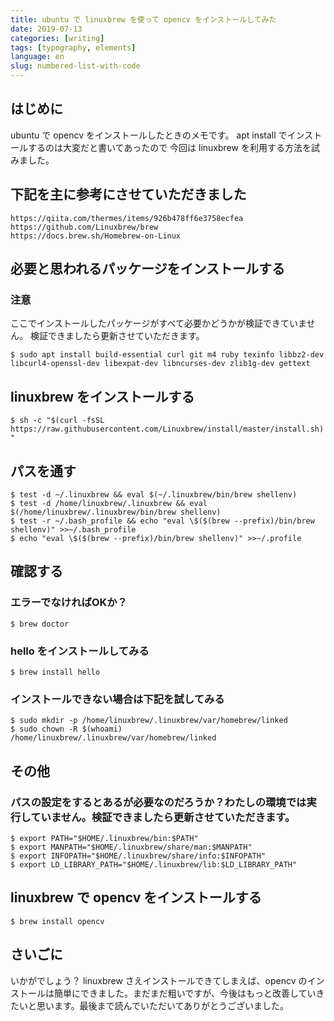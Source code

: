 ```yaml
---
title: ubuntu で linuxbrew を使って opencv をインストールしてみた
date: 2019-07-13
categories: [writing]
tags: [typography, elements]
language: en
slug: numbered-list-with-code
---
```


## はじめに
ubuntu で opencv をインストールしたときのメモです。
apt install でインストールするのは大変だと書いてあったので
今回は linuxbrew を利用する方法を試みました。

## 下記を主に参考にさせていただきました
```
https://qiita.com/thermes/items/926b478ff6e3758ecfea
https://github.com/Linuxbrew/brew
https://docs.brew.sh/Homebrew-on-Linux
```

## 必要と思われるパッケージをインストールする
### 注意
ここでインストールしたパッケージがすべて必要かどうかが検証できていません。
検証できましたら更新させていただきます。
```
$ sudo apt install build-essential curl git m4 ruby texinfo libbz2-dev libcurl4-openssl-dev libexpat-dev libncurses-dev zlib1g-dev gettext
```

## linuxbrew をインストールする
`$ sh -c "$(curl -fsSL https://raw.githubusercontent.com/Linuxbrew/install/master/install.sh)"`

## パスを通す
```
$ test -d ~/.linuxbrew && eval $(~/.linuxbrew/bin/brew shellenv)
$ test -d /home/linuxbrew/.linuxbrew && eval $(/home/linuxbrew/.linuxbrew/bin/brew shellenv)
$ test -r ~/.bash_profile && echo "eval \$($(brew --prefix)/bin/brew shellenv)" >>~/.bash_profile
$ echo "eval \$($(brew --prefix)/bin/brew shellenv)" >>~/.profile

```

## 確認する
### エラーでなければOKか？
`$ brew doctor`

### hello をインストールしてみる
`$ brew install hello`

### インストールできない場合は下記を試してみる
```
$ sudo mkdir -p /home/linuxbrew/.linuxbrew/var/homebrew/linked
$ sudo chown -R $(whoami) /home/linuxbrew/.linuxbrew/var/homebrew/linked
```

## その他
### パスの設定をするとあるが必要なのだろうか？わたしの環境では実行していません。検証できましたら更新させていただきます。
```
$ export PATH="$HOME/.linuxbrew/bin:$PATH"
$ export MANPATH="$HOME/.linuxbrew/share/man:$MANPATH"
$ export INFOPATH="$HOME/.linuxbrew/share/info:$INFOPATH"
$ export LD_LIBRARY_PATH="$HOME/.linuxbrew/lib:$LD_LIBRARY_PATH"
```

## linuxbrew で opencv をインストールする
`$ brew install opencv`

## さいごに
いかがでしょう？ linuxbrew さえインストールできてしまえば、opencv のインストールは簡単にできました。まだまだ粗いですが、今後はもっと改善していきたいと思います。最後まで読んでいただいてありがとうございました。